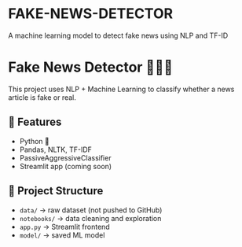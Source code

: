 # FAKE-NEWS-DETECTOR
A machine learning model to detect fake news using NLP and TF-ID
# Fake News Detector 📰❌✅

This project uses NLP + Machine Learning to classify whether a news article is fake or real.

## 📌 Features
- Python 🐍
- Pandas, NLTK, TF-IDF
- PassiveAggressiveClassifier
- Streamlit app (coming soon)

## 📁 Project Structure
- `data/` → raw dataset (not pushed to GitHub)
- `notebooks/` → data cleaning and exploration
- `app.py` → Streamlit frontend
- `model/` → saved ML model


